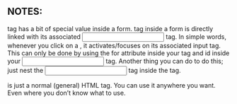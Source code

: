 ## NOTES:

<label> tag has a bit of special value inside a form. <label> tag inside a form is directly linked with its associated <input> tag. In simple words, whenever you click on a <label>, it activates/focuses on its associated input tag.
This can only be done by using the for attribute inside your <label> tag and id inside your <input> tag.
Another thing you can do to do this; just nest the <input> tag inside the <label> tag.
<div> is just a normal (general) HTML tag. You can use it anywhere you want. Even where you don’t know what to use.
